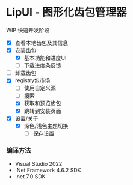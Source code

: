 # LipUI - 图形化齿包管理器
WIP
快速开发阶段

- [x] 查看本地齿包及其信息
- [x] 安装齿包
  - [x] 基本功能和进度UI
  - [ ] 下载进度条反馈
- [ ] 卸载齿包
- [x] registry包市场
  - [ ] 使用自定义源
  - [ ] 搜索
  - [x] 获取和预览齿包
  - [x] 跳转到安装页面 
- [x] 设置/关于
  - [x] 深色/浅色主题切换
    - [ ] 保存设置

### 编译方法
- Visual Studio 2022
- .Net Framework 4.6.2 SDK
- .net 7.0 SDK
